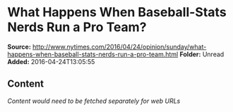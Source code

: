 # What Happens When Baseball-Stats Nerds Run a Pro Team?

**Source:** http://www.nytimes.com/2016/04/24/opinion/sunday/what-happens-when-baseball-stats-nerds-run-a-pro-team.html
**Folder:** Unread
**Added:** 2016-04-24T13:05:55




## Content
*Content would need to be fetched separately for web URLs*
